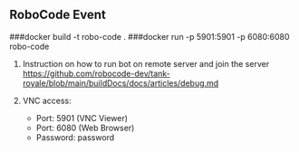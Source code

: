 ## RoboCode Event 
###docker build -t robo-code .
###docker run -p 5901:5901 -p 6080:6080 robo-code

1) Instruction on how to run bot on remote server and join the server
https://github.com/robocode-dev/tank-royale/blob/main/buildDocs/docs/articles/debug.md

2) VNC access:
   - Port: 5901 (VNC Viewer)
   - Port: 6080 (Web Browser)
   - Password: password
